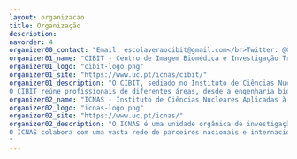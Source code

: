 ```yaml
---
layout: organizacao
title: Organização
description: 
navorder: 4
organizer00_contact: "Email: escolaveraocibit@gmail.com</br>Twitter: @CIBIT_UC"
organizer01_name: "CIBIT - Centro de Imagem Biomédica e Investigação Translacional"
organizer01_logo: "cibit-logo.png"
organizer01_site: "https://www.uc.pt/icnas/cibit/"
organizer01_description: "O CIBIT, sediado no Instituto de Ciências Nucleares Aplicadas à Saúde da Universidade de Coimbra (ICNAS), é uma unidade de investigação dedicada à investigação fundamental e aplicada nas áreas da imagem biomédica e neurociências clínicas, procurando a translação do conhecimento científico para a prática clínica.</br> </br> 
O CIBIT reúne profissionais de diferentes áreas, desde a engenharia biomédica, à psicologia, passando pela medicina, biologia e bioquímica. Desenvolve trabalhos em colaboração com clínicos, associações de doentes e também com a indústria. </br>"
organizer02_name: "ICNAS - Instituto de Ciências Nucleares Aplicadas à Saúde"
organizer02_logo: "icnas-logo.png"
organizer02_site: "https://www.uc.pt/icnas/"
organizer02_description: "O ICNAS é uma unidade orgânica de investigação da Universidade de Coimbra, inaugurada em 2009. As actividades desenvolvidas no ICNAS têm um carácter multidisciplinar. É um instituto com forte ligação à investigação básica e clínica, com grande ênfase nas neurociências e doenças crónicas. </br> </br> 
O ICNAS colabora com uma vasta rede de parceiros nacionais e internacionais nas áreas da imagem médica e investigação translacional, nomeadamente no desenvolvimento de novos marcadores moleculares, investigação de ponta com técnicas de imagem multimodais, imagem médica estrutural e funcional, investigação biomédica translacional.
"
---
```

























